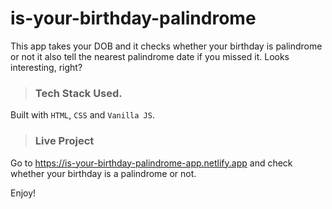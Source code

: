 # **is-your-birthday-palindrome**
This app takes your DOB and it checks whether your birthday is palindrome or not it also tell the nearest palindrome date if you missed it. Looks interesting, right? 

>### Tech Stack Used.
Built with `HTML`, `CSS` and `Vanilla JS`.

>### Live Project
Go to https://is-your-birthday-palindrome-app.netlify.app and check whether your birthday is a palindrome or not.

Enjoy!
